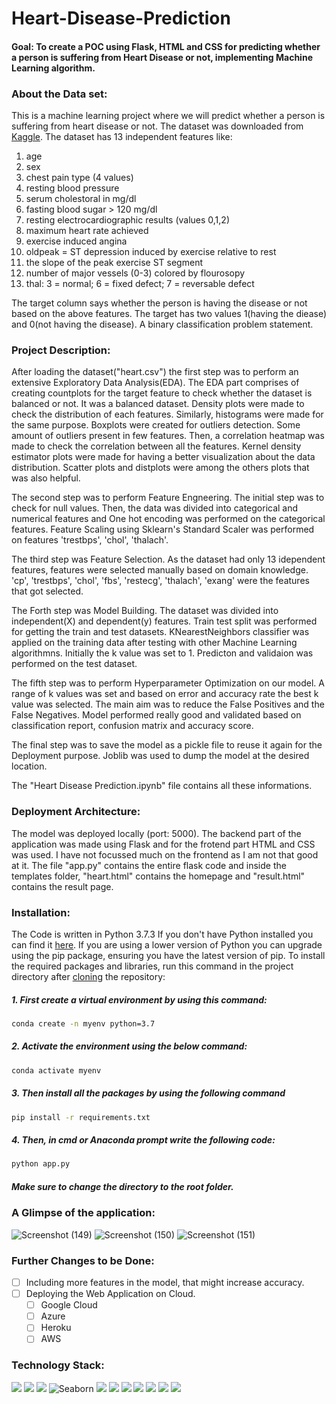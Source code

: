 # Heart-Disease-Prediction

#### Goal: To create a POC using Flask, HTML and CSS for predicting whether a person is suffering from Heart Disease or not, implementing Machine Learning algorithm.

### About the Data set: 
This is a machine learning project where we will predict whether a person is suffering from heart disease or not. 
The dataset was downloaded from [Kaggle](https://www.kaggle.com/ronitf/heart-disease-uci). The dataset has 13 independent features like:
1. age
2. sex
3. chest pain type (4 values)
4. resting blood pressure
5. serum cholestoral in mg/dl
6. fasting blood sugar > 120 mg/dl
7. resting electrocardiographic results (values 0,1,2)
8. maximum heart rate achieved
9. exercise induced angina
10. oldpeak = ST depression induced by exercise relative to rest
11. the slope of the peak exercise ST segment
12. number of major vessels (0-3) colored by flourosopy
13. thal: 3 = normal; 6 = fixed defect; 7 = reversable defect 

The target column says whether the person is having the disease or not based on the above features.
The target has two values 1(having the diease) and 0(not having the disease). A binary classification problem statement.

### Project Description:
After loading the dataset("heart.csv") the first step was to perform an extensive Exploratory Data Analysis(EDA).
The EDA part comprises of creating countplots for the target feature to check whether the dataset is balanced or not.
It was a balanced dataset. Density plots were made to check the distribution of each features.
Similarly, histograms were made for the same purpose. Boxplots were created for outliers detection. Some amount of outliers present in few features.
Then, a correlation heatmap was made to check the correlation between all the features.
Kernel density estimator plots were made for having a better visualization about the data distribution.
Scatter plots and distplots were among the others plots that was also helpful.

The second step was to perform Feature Engneering. The initial step was to check for null values. Then, the data was divided into categorical and numerical features and One hot encoding was performed on the categorical features.
Feature Scaling using Sklearn's Standard Scaler was performed on features 'trestbps', 'chol', 'thalach'. 

The third step was Feature Selection. As the dataset had only 13 idependent features, features were selected manually based on domain knowledge.
'cp', 'trestbps', 'chol', 'fbs', 'restecg', 'thalach', 'exang' were the features that got selected.

The Forth step was Model Building. The dataset was divided into independent(X) and dependent(y) features. Train test split was performed for getting the train and test datasets.
KNearestNeighbors classifier was applied on the training data after testing with other Machine Learning algorithmns. Initially the k value was set to 1. Predicton and validaion was performed on the test dataset.

The fifth step was to perform Hyperparameter Optimization on our model. A range of k values was set and based on error and accuracy rate the best k value was selected.
The main aim was to reduce the False Positives and the False Negatives. Model performed really good and validated based on classification report, confusion matrix and accuracy score.

The final step was to save the model as a pickle file to reuse it again for the Deployment purpose. Joblib was used to dump the model at the desired location.

The "Heart Disease Prediction.ipynb" file contains all these informations.

### Deployment Architecture:
The model was deployed locally (port: 5000). The backend part of the application was made using Flask and for the frotend part HTML and CSS was used.
I have not focussed much on the frontend as I am not that good at it. The file "app.py" contains the entire flask code and inside the templates folder, "heart.html" contains the homepage and "result.html" contains the result page. 

### Installation:
The Code is written in Python 3.7.3 If you don't have Python installed you can find it [here](https://www.python.org/downloads/). If you are using a lower version of Python you can upgrade using the pip package, ensuring you have the latest version of pip. To install the required packages and libraries, run this command in the project directory after [cloning](https://www.howtogeek.com/451360/how-to-clone-a-github-repository/) the repository:

##### 1. First create a virtual environment by using this command:
```bash
conda create -n myenv python=3.7
```
##### 2. Activate the environment using the below command:
```bash
conda activate myenv
```
##### 3. Then install all the packages by using the following command
```bash
pip install -r requirements.txt
```
##### 4. Then, in cmd or Anaconda prompt write the following code:
```bash
python app.py
```
##### Make sure to change the directory to the root folder.  

### A Glimpse of the application:
![Screenshot (149)](https://user-images.githubusercontent.com/75041273/133073173-c67f9e00-9ffc-42a5-83d0-04f69eda3f04.png)
![Screenshot (150)](https://user-images.githubusercontent.com/75041273/133073205-e421f491-1db9-45e7-9c4d-52d4acf151b8.png)
![Screenshot (151)](https://user-images.githubusercontent.com/75041273/133073229-94ea67ca-905a-4dc2-b73b-c90f6c251390.png)

### Further Changes to be Done:
- [ ] Including more features in the model, that might increase accuracy. 
- [ ] Deploying the Web Application on Cloud.
     - [ ] Google Cloud 
     - [ ] Azure
     - [ ] Heroku
     - [ ] AWS

### Technology Stack:

<img src="https://img.shields.io/badge/Python-FFD43B?style=for-the-badge&logo=python&logoColor=darkgreen" /> <img src="https://img.shields.io/badge/Numpy-777BB4?style=for-the-badge&logo=numpy&logoColor=white" /> <img src="https://img.shields.io/badge/Pandas-2C2D72?style=for-the-badge&logo=pandas&logoColor=white" /> ![Seaborn](https://img.shields.io/badge/Seaborn-%230C55A5.svg?style=for-the-badge&logo=seaborn&logoColor=%white)  <img src="https://img.shields.io/badge/scikit_learn-F7931E?style=for-the-badge&logo=scikit-learn&logoColor=white" /> <img src="https://img.shields.io/badge/Jupyter-F37626.svg?&style=for-the-badge&logo=Jupyter&logoColor=white" /> <img src="https://img.shields.io/badge/conda-342B029.svg?&style=for-the-badge&logo=anaconda&logoColor=white"/> <img src="https://img.shields.io/badge/Kaggle-20BEFF?style=for-the-badge&logo=Kaggle&logoColor=white" />  <img src="https://img.shields.io/badge/matplotlib-342B029.svg?&style=for-the-badge&logo=matplotlib&logoColor=white"/> <img src="https://img.shields.io/badge/Flask-000000?style=for-the-badge&logo=flask&logoColor=white" /> <img src="https://img.shields.io/badge/Spyder-838485?style=for-the-badge&logo=spyder%20ide&logoColor=maroon" />

